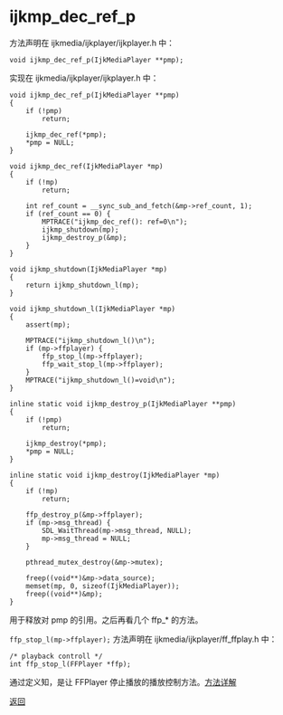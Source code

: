 # ijkmp\_dec\_ref\_p

方法声明在 ijkmedia/ijkplayer/ijkplayer.h 中：

```
void ijkmp_dec_ref_p(IjkMediaPlayer **pmp);
```

实现在 ijkmedia/ijkplayer/ijkplayer.h 中：

```
void ijkmp_dec_ref_p(IjkMediaPlayer **pmp)
{
    if (!pmp)
        return;

    ijkmp_dec_ref(*pmp);
    *pmp = NULL;
}

void ijkmp_dec_ref(IjkMediaPlayer *mp)
{
    if (!mp)
        return;

    int ref_count = __sync_sub_and_fetch(&mp->ref_count, 1);
    if (ref_count == 0) {
        MPTRACE("ijkmp_dec_ref(): ref=0\n");
        ijkmp_shutdown(mp);
        ijkmp_destroy_p(&mp);
    }
}

void ijkmp_shutdown(IjkMediaPlayer *mp)
{
    return ijkmp_shutdown_l(mp);
}

void ijkmp_shutdown_l(IjkMediaPlayer *mp)
{
    assert(mp);

    MPTRACE("ijkmp_shutdown_l()\n");
    if (mp->ffplayer) {
        ffp_stop_l(mp->ffplayer);
        ffp_wait_stop_l(mp->ffplayer);
    }
    MPTRACE("ijkmp_shutdown_l()=void\n");
}

inline static void ijkmp_destroy_p(IjkMediaPlayer **pmp)
{
    if (!pmp)
        return;

    ijkmp_destroy(*pmp);
    *pmp = NULL;
}

inline static void ijkmp_destroy(IjkMediaPlayer *mp)
{
    if (!mp)
        return;

    ffp_destroy_p(&mp->ffplayer);
    if (mp->msg_thread) {
        SDL_WaitThread(mp->msg_thread, NULL);
        mp->msg_thread = NULL;
    }

    pthread_mutex_destroy(&mp->mutex);

    freep((void**)&mp->data_source);
    memset(mp, 0, sizeof(IjkMediaPlayer));
    freep((void**)&mp);
}
```

用于释放对 pmp 的引用。之后再看几个 ffp_* 的方法。

```ffp_stop_l(mp->ffplayer);``` 方法声明在 ijkmedia/ijkplayer/ff_ffplay.h 中：

```
/* playback controll */
int ffp_stop_l(FFPlayer *ffp);
```

通过定义知，是让 FFPlayer 停止播放的播放控制方法。[方法详解](ffp_stop_l.md)

[返回](ijkplayer_main.md)
